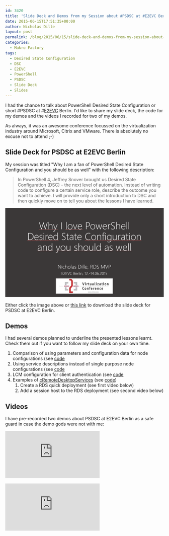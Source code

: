 ```yaml
---
id: 3420
title: 'Slide Deck and Demos from my Session about #PSDSC at #E2EVC Berlin'
date: 2015-06-15T17:51:35+00:00
author: Nicholas Dille
layout: post
permalink: /blog/2015/06/15/slide-deck-and-demos-from-my-session-about-psdsc-at-e2evc-berlin/
categories:
  - Makro Factory
tags:
  - Desired State Configuration
  - DSC
  - E2EVC
  - PowerShell
  - PSDSC
  - Slide Deck
  - Slides
---
```

I had the chance to talk about PowerShell Desired State Configuration or short #PSDSC at #[E2EVC](http://www.e2evc.com) Berlin. I'd like to share my slide deck, the code for my demos and the videos I recorded for two of my demos.

<!--more-->

As always, it was an awesome conference focussed on the virtualization industry around Microsoft, Citrix and VMware. There is absolutely no excuse not to attend ;-)

## Slide Deck for PSDSC at E2EVC Berlin

My session was titled "Why I am a fan of PowerShell Desired State Configuration and you should be as well" with the following description:

> In PowerShell 4, Jeffrey Snover brought us Desired State Configuration (DSC) - the next level of automation. Instead of writing code to configure a certain service role, describe the outcome you want to achieve. I will provide only a short introduction to DSC and then quickly move on to tell you about the lessons I have learned.

[![First slide of presentation](/media/2015/06/Why-I-am-a-fan-of-PSDSC-and-you-should-be-as-well.png)](/media/2015/06/2015-06-12-E2EVC-Why-I-love-DSC-and-you-should-as-well-with-Video-Links.pdf)

Either click the image above or [this link](/media/2015/06/2015-06-12-E2EVC-Why-I-love-DSC-and-you-should-as-well-with-Video-Links.pdf) to download the slide deck for PSDSC at E2EVC Berlin.

## Demos

I had several demos planned to underline the presented lessons learnt. Check them out if you want to follow my slide deck on your own time.

  1. Comparison of using parameters and configuration data for node configurations (see [code](https://github.com/nicholasdille/Sessions/tree/master/2015-06-14%20PSDSC%20%40%20E2EVC%20Berlin/ConfigData)
  2. Using service descriptions instead of single purpose node configurations (see [code](https://github.com/nicholasdille/Sessions/tree/master/2015-06-14%20PSDSC%20%40%20E2EVC%20Berlin/Service)
  3. LCM configuration for client authentication (see [code](https://github.com/nicholasdille/Sessions/tree/master/2015-06-14%20PSDSC%20%40%20E2EVC%20Berlin/ClientAuth)
  4. Examples of [cRemoteDesktopServices](https://github.com/nicholasdille/DSCResources) (see [code](https://github.com/nicholasdille/Sessions/tree/master/2015-06-14%20PSDSC%20%40%20E2EVC%20Berlin/RDS)) 
      1. Create a RDS quick deployment (see first video below)
      2. Add a session host to the RDS deployment (see second video below)

## Videos

I have pre-recorded two demos about PSDSC at E2EVC Berlin as a safe guard in case the demo gods were not with me:

<p><iframe src="https://www.youtube.com/embed/6MMvlQ9JiUc?feature=oembed" frameborder="0" allowfullscreen></iframe></p>
<p><iframe src="https://www.youtube.com/embed/wPqMS2PdkJk?feature=oembed" frameborder="0" allowfullscreen></iframe></p>
